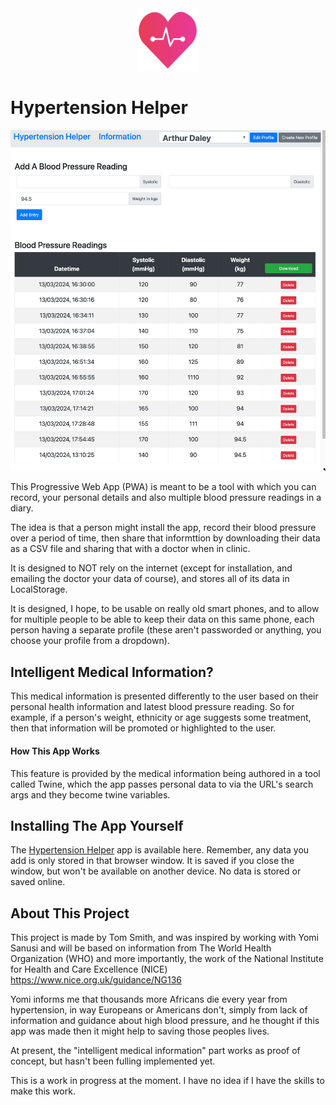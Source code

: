 
<center><img src="images/icons-vector.svg" width="100"></center>

# Hypertension Helper
![](images/screenshot1.png)

This Progressive Web App (PWA) is meant to be a tool with which you can record, your personal details and also multiple blood pressure readings in a diary.

The idea is that a person might install the app, record their blood pressure over a period of time, then share that informttion by downloading their data as a CSV file and sharing that with a doctor when in clinic.

It is designed to NOT rely on the internet (except for installation, and emailing the doctor your data of course), and stores all of its data in LocalStorage. 

It is designed, I hope, to be usable on really old smart phones, and to allow for multiple people to be able to keep their data on this same phone, each person having a separate profile (these aren't passworded or anything, you choose your profile from a dropdown).

## Intelligent Medical Information?

This medical information is presented differently to the user based on their personal health information and latest blood pressure reading. So for example, if a person's weight, ethnicity or age suggests some treatment, then that information will be promoted or highlighted to the user.

#### How This App Works

This feature is provided by the medical information being authored in a tool called Twine, which the app passes personal data to via the URL's search args and they become twine variables.

## Installing The App Yourself

The [Hypertension Helper](https://static.everythingability.opalstacked.com/hh/) app is available here. Remember, any data you add is only stored in that browser window. It is saved if you close the window, but won't be available on another device. No data is stored or saved online.




## About This Project

This project is made by Tom Smith, and was inspired by working with Yomi Sanusi and will be based on information from The World Health Organization (WHO) and more importantly, the work of the National Institute for Health and Care Excellence (NICE) https://www.nice.org.uk/guidance/NG136 

Yomi informs me that thousands more Africans die every year from hypertension, in way Europeans or Americans don't, simply from lack of information and guidance about high blood pressure, and he thought if this app was made then it might help to saving those peoples lives.


At present, the "intelligent medical information" part works as proof of concept, but hasn't been fulling implemented yet.

This is a work in progress at the moment. I have no idea if I have the skills to make this work.

